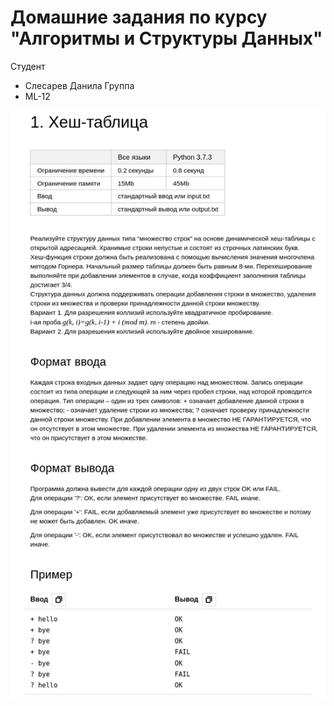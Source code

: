 # Домашние задания по курсу "Алгоритмы и Структуры Данных"

Студент
  * Слесарев Данила 
Группа
  * ML-12

![](img/2023-06-21-14-48-52.png)
